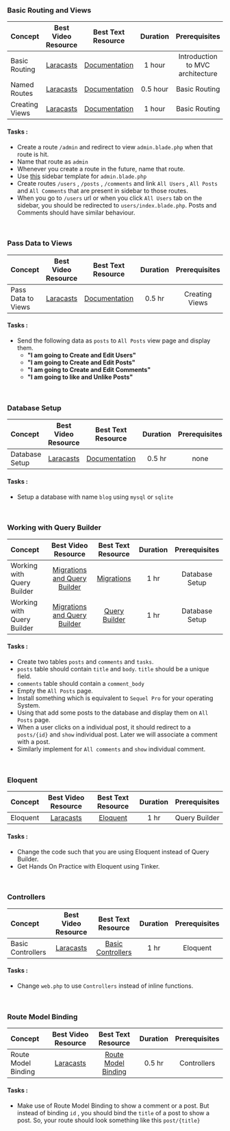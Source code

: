 ### Basic Routing and Views

Concept | Best Video Resource | Best Text Resource | Duration | Prerequisites
:-- | :--: | :--: | :--: | :--:
Basic Routing | [Laracasts](https://laracasts.com/series/laravel-from-scratch-2017/episodes/2) | [Documentation](https://laravel.com/docs/5.4/routing#basic-routing) | 1 hour | Introduction to MVC architecture
Named Routes | [Laracasts](https://laracasts.com/series/laravel-from-scratch-2017/episodes/2) | [Documentation](https://laravel.com/docs/5.4/routing#named-routes) | 0.5 hour | Basic Routing
Creating Views | [Laracasts](https://laracasts.com/series/laravel-from-scratch-2017/episodes/2) | [Documentation](https://laravel.com/docs/5.4/views#creating-views) | 1 hour | Basic Routing

#### Tasks :
- Create a route `/admin` and redirect to view `admin.blade.php` when that route is hit.
- Name that route as `admin`
- Whenever you create a route in the future, name that route.
- Use [this](https://gist.github.com/pbteja1998/011df2c0209e3b63fd3dce281451d328) sidebar template for `admin.blade.php`
- Create routes `/users` , `/posts` , `/comments` and link `All Users` , `All Posts` and `All Comments` that are present in sidebar to those routes.
- When you go to `/users` url or when you click `All Users` tab on the sidebar, you should be redirected to `users/index.blade.php`. Posts and Comments should have similar behaviour.

<br>

### Pass Data to Views

Concept | Best Video Resource | Best Text Resource | Duration | Prerequisites
:-- | :--: | :--: | :--: | :--:
Pass Data to Views | [Laracasts](https://laracasts.com/series/laravel-from-scratch-2017/episodes/5) | [Documentation](https://laravel.com/docs/5.4/views#passing-data-to-views) | 0.5 hr | Creating Views

#### Tasks :
- Send the following data as `posts` to `All Posts` view page and display them.
    - **"I am going to Create and Edit Users"**
    - **"I am going to Create and Edit Posts"**
    - **"I am going to Create and Edit Comments"**
    - **"I am going to like and Unlike Posts"**

<br>

### Database Setup

Concept | Best Video Resource | Best Text Resource | Duration | Prerequisites
:-- | :--: | :--: | :--: | :--:
Database Setup | [Laracasts](https://laracasts.com/series/laravel-from-scratch-2017/episodes/4) | [Documentation](https://laravel.com/docs/5.4/database) | 0.5 hr | none

#### Tasks :
- Setup a database with name `blog` using `mysql` or `sqlite`

<br>

### Working with Query Builder

Concept | Best Video Resource | Best Text Resource | Duration | Prerequisites
:-- | :--: | :--: | :--: | :--:
Working with Query Builder | [Migrations and Query Builder](https://laracasts.com/series/laravel-from-scratch-2017/episodes/6) | [Migrations](https://laravel.com/docs/5.4/migrations)| 1 hr | Database Setup
Working with Query Builder | [Migrations and Query Builder](https://laracasts.com/series/laravel-from-scratch-2017/episodes/6) | [Query Builder](https://laravel.com/docs/5.4/queries) | 1 hr | Database Setup

#### Tasks :
- Create two tables `posts` and `comments` and `tasks`.
- `posts` table should contain `title` and `body`. `title` should be a unique field.
- `comments` table should contain a `comment_body`
- Empty the `All Posts` page.
- Install something which is equivalent to `Sequel Pro` for your operating System.
- Using that add some posts to the database and display them on `All Posts` page.
- When a user clicks on a individual post, it should redirect to a `posts/{id}` and `show` individual post. Later we will associate a comment with a post.
- Similarly implement for `All comments` and `show` individual comment.

<br>

### Eloquent

Concept | Best Video Resource | Best Text Resource | Duration | Prerequisites
:-- | :--: | :--: | :--: | :--:
Eloquent | [Laracasts](https://laracasts.com/series/laravel-from-scratch-2017/episodes/7) | [Eloquent](https://laravel.com/docs/5.4/eloquent) | 1 hr | Query Builder

#### Tasks :
- Change the code such that you are using Eloquent instead of Query Builder.
- Get Hands On Practice with Eloquent using Tinker.

<br>

### Controllers

Concept | Best Video Resource | Best Text Resource | Duration | Prerequisites
:-- | :--: | :--: | :--: | :--:
Basic Controllers | [Laracasts](https://laracasts.com/series/laravel-from-scratch-2017/episodes/8) | [Basic Controllers](https://laravel.com/docs/5.4/controllers#basic-controllers) | 1 hr | Eloquent

#### Tasks :
- Change `web.php` to use `Controllers` instead of inline functions.

<br>

### Route Model Binding

Concept | Best Video Resource | Best Text Resource | Duration | Prerequisites
:-- | :--: | :--: | :--: | :--:
Route Model Binding | [Laracasts](https://laracasts.com/series/laravel-from-scratch-2017/episodes/9) | [Route Model Binding](https://laravel.com/docs/5.4/routing#route-model-binding) | 0.5 hr | Controllers

#### Tasks :
- Make use of Route Model Binding to show a comment or a post. But instead of binding `id` , you should bind the `title` of a post to show a post. So, your route should look something like this `post/{title}`
